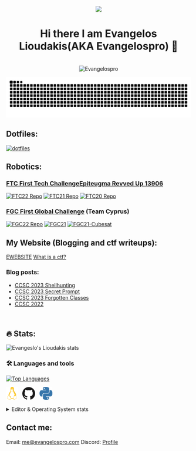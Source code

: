 <div id="header" align="center">
  <img src="https://media.giphy.com/media/M9gbBd9nbDrOTu1Mqx/giphy.gif" width="100"/>
    <h1 align="center">Hi there I am Evangelos Lioudakis(AKA Evangelospro) 👋</h1>
    <br>
    <img src="https://komarev.com/ghpvc/?username=Evangelospro&color=008080&style=flat&label=Views" alt="Evangelospro" /> </h1>
</div>

![Snake animation](https://github.com/evangelospro/evangelospro/blob/output/github-contribution-grid-snake.svg)

## Dotfiles:
[![dotfiles](https://github-readme-stats.vercel.app/api/pin/?username=Evangelospro&repo=dotfiles&bg_color=282a36&hide_title=true&border_color=bd93f9&text_color=bd93f9)](https://github.com/Evangelospro/dotfiles)  

## Robotics:

### [FTC First Tech Challenge](https://www.firstinspires.org/robotics/ftc)[Epiteugma Revved Up 13906](https://github.com/epiteugmaRevvedUp)
[![FTC22 Repo](https://github-readme-stats.vercel.app/api/pin/?username=epiteugmaRevvedUp&repo=FTC22&bg_color=282a36&hide_title=true&border_color=bd93f9&text_color=bd93f9)](https://github.com/epiteugmaRevvedUp/FTC22)
[![FTC21 Repo](https://github-readme-stats.vercel.app/api/pin/?username=epiteugmaRevvedUp&repo=FTC21&bg_color=282a36&hide_title=true&border_color=bd93f9&text_color=bd93f9)](https://github.com/epiteugmaRevvedUp/FTC21)
[![FTC20 Repo](https://github-readme-stats.vercel.app/api/pin/?username=epiteugmaRevvedUp&repo=FTC20&bg_color=282a36&hide_title=true&border_color=bd93f9&text_color=bd93f9)](https://github.com/epiteugmaRevvedUp/FTC20)

### [FGC First Global Challenge](https://first.global/fgc/) (Team Cyprus)
[![FGC22 Repo](https://github-readme-stats.vercel.app/api/pin/?username=epiteugmaRevvedUp&repo=FGC22&bg_color=282a36&hide_title=true&border_color=bd93f9&text_color=bd93f9)](https://github.com/epiteugmaRevvedUp/FGC22)
[![FGC21](https://github-readme-stats.vercel.app/api/pin/?username=epiteugmaRevvedUp&repo=FGC21&bg_color=282a36&hide_title=true&border_color=bd93f9&text_color=bd93f9)](https://github.com/epiteugmaRevvedUp/FGC21)
[![FGC21-Cubesat](https://github-readme-stats.vercel.app/api/pin/?username=epiteugmaRevvedUp&repo=FGC21-Cubesat&bg_color=282a36&hide_title=true&border_color=bd93f9&text_color=bd93f9)](https://github.com/epiteugmaRevvedUp/FGC21-Cubesat)


## My Website (Blogging and ctf writeups):
[EWEBSITE](https://evangelospro.com)
[What is a ctf?](https://ctfd.io/whats-a-ctf/)

### Blog posts:
<!-- BLOG-POST-LIST:START -->
- [CCSC 2023 Shellhunting](http://evangelospro.com/posts/CCSC-2023-Shellhunting)
- [CCSC 2023 Secret Prompt](http://evangelospro.com/posts/CCSC-2023-Secret-Prompt)
- [CCSC 2023 Forgotten Classes](http://evangelospro.com/posts/CCSC-2023-Forgotten-Classes)
- [CCSC 2022](http://evangelospro.com/posts/CCSC-2022)
<!-- BLOG-POST-LIST:END -->
<br>

## :fire: Stats:
![Evangeslo's Lioudakis stats](https://github-readme-stats.vercel.app/api?username=Evangelospro&show_icons=true&theme=radical)

### :hammer_and_wrench: Languages and tools
[![Top Languages](https://github-readme-stats.vercel.app/api/top-langs/?username=Evangelospro&bg_color=282a36&hide_title=true&hide_border=true&text_color=bd93f9)]()

[<img height="35" width="32" src="https://raw.githubusercontent.com/Evangelospro/Evangelospro/master/assets/icons/linux.svg" alt="Linux" />](# "Kali Linux") &nbsp;
[<img height="35" width="35" src="https://raw.githubusercontent.com/Evangelospro/Evangelospro/master/assets/icons/github.svg" alt="GitHub" />](# "GitHub") &nbsp;
[<img height="35" width="35" src="https://raw.githubusercontent.com/Evangelospro/Evangelospro/master/assets/icons/python.svg" alt="Python" />](# "Python")&nbsp;
<br>

<details>
  <summary>Editor & Operating System stats</summary>
  <p>
    <img src="https://wakatime.com/share/@f4f2fc6b-b846-4f32-9ee7-24e03c45f603/cbd7d970-c0d4-44af-881b-8db1f559f70a.svg" width="49%"/>
    <img src="https://wakatime.com/share/@f4f2fc6b-b846-4f32-9ee7-24e03c45f603/bae67214-4c48-4f75-8139-5c23e0078e1c.svg" width="49%"/>
  </p>
</details>

## Contact me:
Email: [me@evangelospro.com](mailto:me@evangelospro.com)
Discord: [Profile](https://discord.com/users/690550530316959744)
